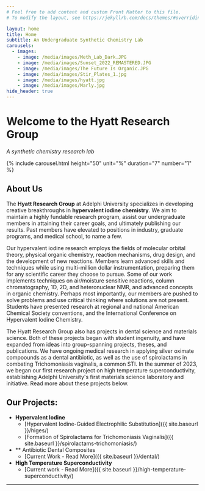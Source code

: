 ```yaml
---
# Feel free to add content and custom Front Matter to this file.
# To modify the layout, see https://jekyllrb.com/docs/themes/#overriding-theme-defaults

layout: home
title: Home
subtitle: An Undergraduate Synthetic Chemistry Lab
carousels:
  - images: 
    - image: /media/images/Meth_Lab_Dark.JPG
    - image: /media/images/Sunset_2022_REMASTERED.JPG
    - image: /media/images/The Future Is Organic.JPG
    - image: /media/images/Stir_Plates_1.jpg
    - image: /media/images/hyatt.jpg
    - image: /media/images/Marly.jpg
hide_header: true
---
```


# Welcome to the Hyatt Research Group
_A synthetic chemistry research lab_

{% include carousel.html height="50" unit="%" duration="7" number="1" %}

## About Us

The **Hyatt Research Group** at Adelphi University specializes in developing creative breakthroughs in **hypervalent iodine chemistry**. We aim to maintain a highly fundable research program, assist our undergraduate members in attaining their career goals, and ultimately publishing our results. Past members have elevated to positions in industry, graduate programs, and medical school, to name a few.

Our hypervalent iodine research employs the fields of molecular orbital theory, physical organic chemistry, reaction mechanisms, drug design, and the development of new reactions. Members learn advanced skills and techniques while using multi-million dollar instrumentation, preparing them for any scientific career they choose to pursue. Some of our work implements techniques on air/moisture sensitive reactions, column chromatography, 1D, 2D, and heteronuclear NMR, and advanced concepts in organic chemistry. Perhaps most importantly, our members are pushed to solve problems and use critical thinking where solutions are not present. Students have presented research at regional and national American Chemical Society conventions, and the International Conference on Hypervalent Iodine Chemistry.

The Hyatt Research Group also has projects in dental science and materials science. Both of these projects began with student ingenuity, and have expanded from ideas into group-spanning projects, theses, and publications. We have ongoing medical research in applying silver oximate compoounds as a dental antibiotic, as well as the use of spirolactams in combating Trichomoniasis vaginalis, a common STI. In the summer of 2023, we began our first research project on high temperature superconductivity, establishing Adelphi University's first materials science laboratory and initiative. Read more about these projects below.

## Our Projects:

* **Hypervalent Iodine**
  * [Hypervalent Iodine-Guided Electrophilic Substitution]({{ site.baseurl }}/higes/)
  * [Formation of Spirolactams for Trichomoniasis Vaginalis]({{ site.baseurl }}/spirolactams-trichomoniasis/)
* ** Antibiotic Dental Composites
  * [Current Work - Read More]({{ site.baseurl }}/dental/) 
* **High Temperature Superconductivity**
  * [Current work - Read More]({{ site.baseurl }}/high-temperature-superconductivity/)

---


